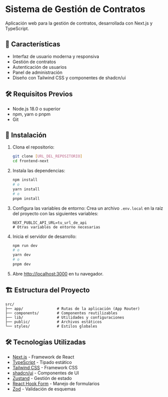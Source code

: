 # Sistema de Gestión de Contratos

Aplicación web para la gestión de contratos, desarrollada con Next.js y TypeScript.

## 🚀 Características

- Interfaz de usuario moderna y responsiva
- Gestión de contratos
- Autenticación de usuarios
- Panel de administración
- Diseño con Tailwind CSS y componentes de shadcn/ui

## 🛠️ Requisitos Previos

- Node.js 18.0 o superior
- npm, yarn o pnpm
- Git

## 🚀 Instalación

1. Clona el repositorio:
   ```bash
   git clone [URL_DEL_REPOSITORIO]
   cd frontend-next
   ```

2. Instala las dependencias:
   ```bash
   npm install
   # o
   yarn install
   # o
   pnpm install
   ```

3. Configura las variables de entorno:
   Crea un archivo `.env.local` en la raíz del proyecto con las siguientes variables:
   ```
   NEXT_PUBLIC_API_URL=tu_url_de_api
   # Otras variables de entorno necesarias
   ```

4. Inicia el servidor de desarrollo:
   ```bash
   npm run dev
   # o
   yarn dev
   # o
   pnpm dev
   ```

5. Abre [http://localhost:3000](http://localhost:3000) en tu navegador.

## 🏗️ Estructura del Proyecto

```
src/
├── app/               # Rutas de la aplicación (App Router)
├── components/        # Componentes reutilizables
├── lib/               # Utilidades y configuraciones
├── public/            # Archivos estáticos
└── styles/            # Estilos globales
```

## 🛠️ Tecnologías Utilizadas

- [Next.js](https://nextjs.org/) - Framework de React
- [TypeScript](https://www.typescriptlang.org/) - Tipado estático
- [Tailwind CSS](https://tailwindcss.com/) - Framework CSS
- [shadcn/ui](https://ui.shadcn.com/) - Componentes de UI
- [Zustand](https://github.com/pmndrs/zustand) - Gestión de estado
- [React Hook Form](https://react-hook-form.com/) - Manejo de formularios
- [Zod](https://zod.dev/) - Validación de esquemas


